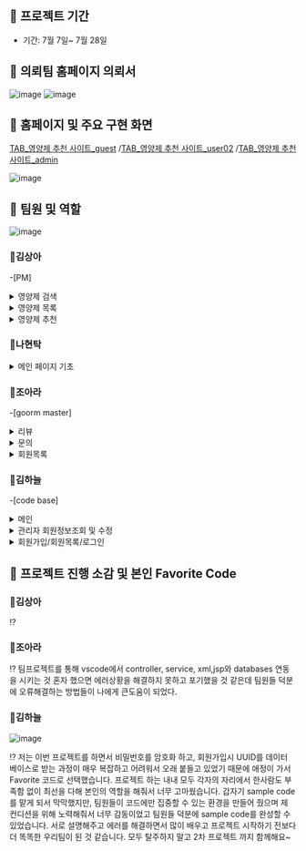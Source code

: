 ## 🐾 프로젝트 기간

- 기간: 7월 7일~ 7월 28일
  

## 🐾 의뢰팀 홈페이지 의뢰서

![image](https://github.com/SSSanga/project_nutrients/assets/132973456/90cd604f-37b0-4b76-8967-2950aa8d53b4)
![image](https://github.com/SSSanga/project_nutrients/assets/132973456/1c049123-9104-4e51-98c2-f1cd241ec178)


##


## 🐾 홈페이지 및 주요 구현 화면
[TAB_영양제 추천 사이트_guest](https://www.youtube.com/watch?v=5T-7S3QLbT8)
/[TAB_영양제 추천 사이트_user02](https://www.youtube.com/watch?v=HiZz9Xk2vTc)
/[TAB_영양제 추천 사이트_admin](https://www.youtube.com/watch?v=7gwySh57mhw)

![image](https://github.com/SSSanga/project_nutrients/assets/132973456/983f20c4-92c3-4190-8a1f-e287314b3abd)




##

## 🐾 팀원 및 역할

![image](https://github.com/SSSanga/project_nutrients/assets/132973456/658fe7fb-a8b0-45ac-9b8f-480966e21a59)


### 💊김상아 
-[PM]

<details>
<summary>영양제 검색</summary>
  
❗ [SearchController.java](https://github.com/SSSanga/project_nutrients/blob/main/src/main/java/com/project/project_nutrients/controller/SearchController.java)

❗ [SearchService.java](https://github.com/SSSanga/project_nutrients/blob/main/src/main/java/com/project/project_nutrients/service/SearchService.java)
</details>

<details>
<summary>영양제 목록</summary>
  
❗ [ListController.java](https://github.com/SSSanga/project_nutrients/blob/main/src/main/java/com/project/project_nutrients/controller/ListController.java)

❗ [ListService.java](https://github.com/SSSanga/project_nutrients/blob/main/src/main/java/com/project/project_nutrients/service/ListService.java)

❗ [supplementMapper.xml](https://github.com/SSSanga/project_nutrients/blob/main/src/main/resources/sqlmapper/mysql/supplementMapper.xml)
</details>

<details>
<summary>영양제 추천</summary>
  
❗ [RecommendationController.java](https://github.com/SSSanga/project_nutrients/blob/main/src/main/java/com/project/project_nutrients/controller/RecommendationController.java)

❗ [RecommService.java](https://github.com/SSSanga/project_nutrients/blob/main/src/main/java/com/project/project_nutrients/service/RecommService.java) 
</details> 

### 💊나현탁
<details>
<summary>메인 페이지 기초</summary>
  
❗ [mainpage.jsp](https://github.com/SSSanga/project_nutrients/blob/main/src/main/webapp/WEB-INF/views/mainpage.jsp)

❗ [main.css](https://github.com/SSSanga/project_nutrients/tree/main/src/main/resources/static/css)

❗ [signup.css](https://github.com/SSSanga/project_nutrients/blob/main/src/main/resources/static/css/signup.css) 
</details> 

### 💊조아라
-[goorm master]
<details>
<summary>리뷰</summary>
  
❗ [ReviewsController.java](https://github.com/SSSanga/project_nutrients/blob/main/src/main/java/com/project/project_nutrients/controller/ReviewsController.java)

❗ [ReviewsService.java](https://github.com/SSSanga/project_nutrients/blob/main/src/main/java/com/project/project_nutrients/service/ReviewsService.java)

❗ [ReviewMapper.xml](https://github.com/SSSanga/project_nutrients/blob/main/src/main/resources/sqlmapper/mysql/ReviewMapper.xml)
</details>

<details>
<summary>문의</summary>
  
❗ [ContactsController.java](https://github.com/SSSanga/project_nutrients/blob/main/src/main/java/com/project/project_nutrients/controller/ContactsController.java)  

❗ [ContactsService.java](https://github.com/SSSanga/project_nutrients/blob/main/src/main/java/com/project/project_nutrients/service/ContactsService.java)

❗ [contactsMapper.xml](https://github.com/SSSanga/project_nutrients/blob/main/src/main/resources/sqlmapper/mysql/contactsMapper.xml)
</details>

<details>
<summary>회원목록</summary>
  
❗ [memberslist.jsp](https://github.com/SSSanga/project_nutrients/blob/main/src/main/webapp/WEB-INF/views/project/members/memberslist.jsp)
</details>

### 💊김하늘
-[code base]

<details>
<summary>메인</summary>
  
❗ [MainController.java](https://github.com/SSSanga/project_nutrients/blob/main/src/main/java/com/project/project_nutrients/controller/MainController.java)

❗ [MainService.java](https://github.com/SSSanga/project_nutrients/blob/main/src/main/java/com/project/project_nutrients/service/MainService.java)

❗ [exampleMapper.xml](https://github.com/SSSanga/project_nutrients/blob/main/src/main/resources/sqlmapper/mysql/exampleMapper.xml)
</details>


<details>
<summary>관리자 회원정보조회 및 수정</summary>
  
❗ [PrincipalUserService.java](https://github.com/SSSanga/project_nutrients/blob/main/src/main/java/com/project/project_nutrients/security/PrincipalUserService.java)  

❗ [PrincipalUser.java](https://github.com/SSSanga/project_nutrients/blob/main/src/main/java/com/project/project_nutrients/security/PrincipalUser.java)  

❗ [AuthsService.java](https://github.com/SSSanga/project_nutrients/blob/main/src/main/java/com/project/project_nutrients/service/AuthsService.java)

❗ [AuthsMapper.xml](https://github.com/SSSanga/project_nutrients/blob/main/src/main/resources/sqlmapper/mysql/AuthsMapper.xml)
</details>


<details>
<summary>회원가입/회원목록/로그인</summary>
  
❗ [MembersController.java](https://github.com/SSSanga/project_nutrients/blob/main/src/main/java/com/project/project_nutrients/controller/MembersController.java)

❗ [MembersService.java](https://github.com/SSSanga/project_nutrients/blob/main/src/main/java/com/project/project_nutrients/service/MembersService.java)

❗ [membersMapper.xml](https://github.com/SSSanga/project_nutrients/blob/main/src/main/resources/sqlmapper/mysql/membersMapper.xml)
</details>

## 🐾 프로젝트 진행 소감 및 본인 Favorite Code

### 💊김상아 
⁉️

### 💊조아라
⁉️ 팀프로젝트를 통해 vscode에서 controller, service, xml,jsp와 databases 연동을 시키는 것 혼자 했으면 에러상황을 해결하지 못하고 포기했을 것 같은데 팀원들 덕분에 오류해결하는 방법들이 나에게 큰도움이 되었다.

### 💊김하늘
![image](https://github.com/SSSanga/project_nutrients/assets/132973456/d4352988-67aa-443e-a348-b7829affadd0)

⁉️ 저는 이번 프로젝트를 하면서 비밀번호를 암호화 하고, 회원가입시 UUID를 데이터 베이스로 받는 과정이 매우 복잡하고 어려워서 오래 붙들고 있었기 때문에 애정이 가서 Favorite 코드로 선택했습니다.
프로젝트 하는 내내 모두 각자의 자리에서 한사람도 부족함 없이 최선을 다해 본인의 역할을 해줘서 너무 고마웠습니다. 갑자기 sample code를 맡게 되서 막막했지만, 팀원들이 코드에만 집중할 수 있는 환경을 만들어 줬으며 제 컨디션을 위해 노력해줘서 너무 감동이었고 팀원들 덕분에 sample code를 완성할 수 있었습니다.
서로 설명해주고 에러를 해결하면서 많이 배우고 프로젝트 시작하기 전보다 더 똑똑한 우리팀이 된 것 같습니다. 모두 탈주하지 말고 2차 프로젝트 까지 함께해요~


